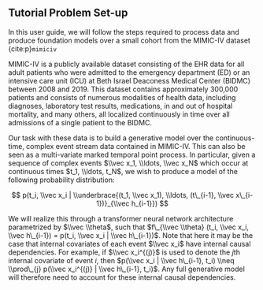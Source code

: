 ## Tutorial Problem Set-up

In this user guide, we will follow the steps required to process data and produce foundation models over a
small cohort from the MIMIC-IV dataset {cite:p}`mimiciv`

MIMIC-IV is a publicly available dataset consisting of the EHR data for all adult patients who were admitted
to the emergency department (ED) or an intensive care unit (ICU) at Beth Israel Deaconess Medical Center
(BIDMC) between 2008 and 2019. This dataset contains approximately 300,000 patients and consists of numerous
modalities of health data, including diagnoses, laboratory test results, medications, in and out of hospital
mortality, and many others, all localized continuously in time over all admissions of a single patient to the
BIDMC.

Our task with these data is to build a generative model over the continuous-time, complex event stream data
contained in MIMIC-IV. This can also be seen as a multi-variate marked temporal point process. In particular,
given a sequence of complex events $\\vec x_1, \\ldots, \\vec x_N$ which occur at continuous times $t_1, \\ldots,
t_N$, we wish to produce a model of the following probability distribution:

$$
p(t_i, \\vec x_i | \\underbrace{(t_1, \\vec x_1), \\ldots, (t\_{i-1}, \\vec x\_{i-1})}_{\\vec h_{i-1}})
$$

We will realize this through a transformer neural network architecture parametrized by $\\vec \\theta$, such
that $f\_{\\vec \\theta} (t_i, \\vec x_i, \\vec h\_{i-1}) = p(t_i, \\vec x_i | \\vec h\_{i-1})$. Note that here it may
be the case that internal covariates of each event $\\vec x_i$ have internal causal dependencies. For example,
if $\\vec x_i^{(j)}$ is used to denote the $j$th internal covariate of event $i$, then $p(\\vec x_i | \\vec
h\_{i-1}, t_i) \\neq \\prod\_{j} p(\\vec x_i^{(j)} | \\vec h\_{i-1}, t_i)$. Any full generative model will
therefore need to account for these internal causal dependencies.

